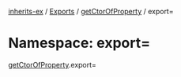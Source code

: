 [inherits-ex](../README.md) / [Exports](../modules.md) / [getCtorOfProperty](getCtorOfProperty.md) / export=

# Namespace: export=

[getCtorOfProperty](getCtorOfProperty.md).export=
